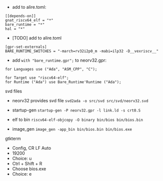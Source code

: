 
- add to alire.toml:
```
[[depends-on]]
gnat_riscv64_elf = "*"
bare_runtime = "*"
hal = "*"
```

- [TODO] add to alire.toml
```
[gpr-set-externals]
BARE_RUNTIME_SWITCHES = "-march=rv32i2p0_m -mabi=ilp32 -D__vexriscv__"
```

- add `with "bare_runtime.gpr";` to neorv32.gpr:

```
for Languages use ("Ada", "ASM_CPP", "C");

for Target use "riscv64-elf";
for Runtime ("Ada") use Bare_Runtime'Runtime ("Ada");
```

svd files
- neorv32 provides svd file
`svd2ada -o src/svd src/svd/neorv32.svd`

- startup-gen 
`startup-gen -P neorv32.gpr -l link.ld -s crt0.S`

- elf to bin
`riscv64-elf-objcopy -O binary bin/bios bin/bios.bin`

- image_gen
`image_gen -app_bin bin/bios.bin bin/bios.exe`


gtkterm
- Config, CR LF Auto
- 19200
- Choice: u
- Ctrl + Shift + R
- Choose bios.exe
- Choice: e


